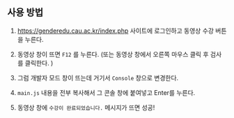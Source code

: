 ## 사용 방법
1. https://genderedu.cau.ac.kr/index.php 사이트에 로그인하고 동영상 수강 버튼을 누른다.

2. 동영상 창이 뜨면 `F12` 를 누른다.
(또는 동영상 창에서 오른쪽 마우스 클릭 후 검사를 클릭한다. )

3. 그럼 개발자 모드 창이 뜨는데 거기서 `Console` 창으로 변경한다.

4. `main.js` 내용을 전부 복사해서 그 콘솔 창에 붙여넣고 Enter를 누른다.

5. 동영상 창에 `수강이 완료되었습니다.` 메시지가 뜨면 성공!

